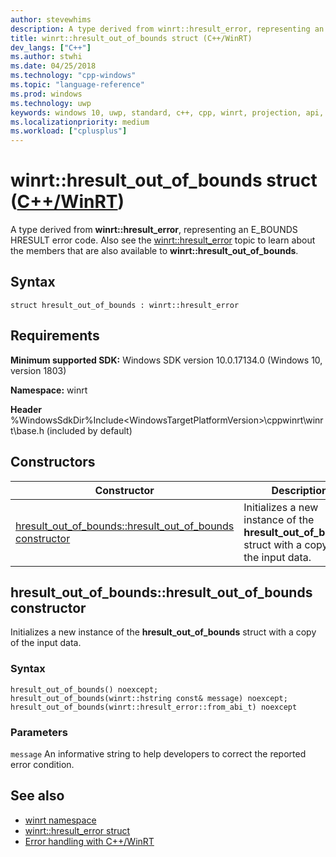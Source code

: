 ```yaml
---
author: stevewhims
description: A type derived from winrt::hresult_error, representing an E_BOUNDS HRESULT error code.
title: winrt::hresult_out_of_bounds struct (C++/WinRT)
dev_langs: ["C++"]
ms.author: stwhi
ms.date: 04/25/2018
ms.technology: "cpp-windows"
ms.topic: "language-reference"
ms.prod: windows
ms.technology: uwp
keywords: windows 10, uwp, standard, c++, cpp, winrt, projection, api, reference, hresult, error, code, E_BOUNDS
ms.localizationpriority: medium
ms.workload: ["cplusplus"]
---
```


# winrt::hresult_out_of_bounds struct ([C++/WinRT](/windows/uwp/cpp-and-winrt-apis/intro-to-using-cpp-with-winrt))
A type derived from **winrt::hresult_error**, representing an E_BOUNDS HRESULT error code. Also see the [winrt::hresult_error](hresult-error.md) topic to learn about the members that are also available to **winrt::hresult_out_of_bounds**.

## Syntax
```cppwinrt
struct hresult_out_of_bounds : winrt::hresult_error
```

## Requirements
**Minimum supported SDK:** Windows SDK version 10.0.17134.0 (Windows 10, version 1803)

**Namespace:** winrt

**Header** %WindowsSdkDir%Include\<WindowsTargetPlatformVersion>\cppwinrt\winrt\base.h (included by default)

## Constructors
|Constructor|Description|
|------------|-----------------|
|[hresult_out_of_bounds::hresult_out_of_bounds constructor](#hresultoutofboundshresultoutofbounds-constructor)|Initializes a new instance of the **hresult_out_of_bounds** struct with a copy of the input data.|

## hresult_out_of_bounds::hresult_out_of_bounds constructor
Initializes a new instance of the **hresult_out_of_bounds** struct with a copy of the input data.

### Syntax
```cppwinrt
hresult_out_of_bounds() noexcept;
hresult_out_of_bounds(winrt::hstring const& message) noexcept;
hresult_out_of_bounds(winrt::hresult_error::from_abi_t) noexcept
```

### Parameters
`message`
An informative string to help developers to correct the reported error condition.

## See also 
* [winrt namespace](../winrt.md)
* [winrt::hresult_error struct](hresult-error.md)
* [Error handling with C++/WinRT](/windows/uwp/cpp-and-winrt-apis/error-handling)
